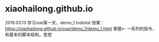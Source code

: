# xiaohailong.github.io

2019.03.13
学习vue第一天，demo_1 todolist
效果：
https://xiaohailong.github.io/vue/demo_1/demo_1.html
掌握v- 一系列的指令，和基本的脚本结构，思想
